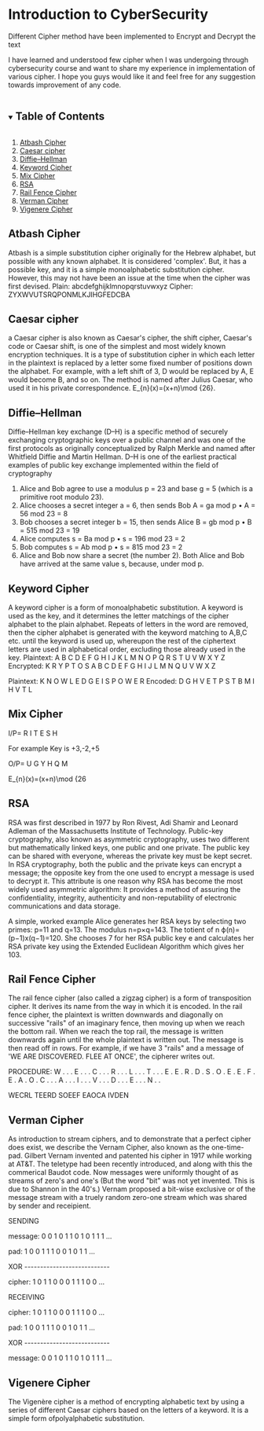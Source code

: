 # Introduction to CyberSecurity
Different Cipher method have been implemented to Encrypt and Decrypt the text  

I have learned and understood few cipher when I was undergoing through cybersecurity course and want to share my experience in implementation of various cipher. I hope you guys would like it and feel free for any suggestion towards improvement of any code.

<!-- TABLE OF CONTENTS -->
<details open="open">
  <summary><h2 style="display: inline-block">Table of Contents</h2></summary>
  <ol>
    <li>
      <a href="#Atbash-Cipher">Atbash Cipher</a></li>
    <li><a href="#Caesar-cipher">Caesar cipher</a></li>
    <li><a href="#Diffie–Hellman">Diffie–Hellman</a></li>
    <li><a href="#Keyword-Cipher">Keyword Cipher</a></li>
    <li><a href="#Mix-Cipher">Mix Cipher</a></li>
    <li><a href="#RSA">RSA</a></li>
    <li><a href="#Rail-Fence-Cipher">Rail Fence Cipher</a></li>
    <li><a href="#Verman-Cipher">Verman Cipher</a></li>
    <li><a href="#Vigenere-Cipher">Vigenere Cipher</a></li>
  </ol>
</details>

## Atbash Cipher
Atbash  is a simple substitution cipher originally for the Hebrew alphabet, but possible with any known alphabet.
It is considered 'complex'. But, it has a possible key, and it is a simple monoalphabetic substitution cipher. However, this may not have been an issue at the time when the cipher was first devised.
Plain:  abcdefghijklmnopqrstuvwxyz
Cipher: ZYXWVUTSRQPONMLKJIHGFEDCBA

## Caesar cipher
a Caesar cipher is also known as Caesar's cipher, the shift cipher, Caesar's code or Caesar shift, is one of the simplest and most widely known encryption techniques. It is a type of substitution cipher in which each letter in the plaintext is replaced by a letter some fixed number of positions down the alphabet. For example, with a left shift of 3, D would be replaced by A, E would become B, and so on. The method is named after Julius Caesar, who used it in his private correspondence.
E_{n}(x)=(x+n)\mod {26}.

## Diffie–Hellman
Diffie–Hellman key exchange (D–H) is a specific method of securely exchanging cryptographic keys over a public channel and was one of the first protocols as originally conceptualized by Ralph Merkle and named after Whitfield Diffie and Martin Hellman. D–H is one of the earliest practical examples of public key exchange implemented within the field of cryptography
1.	Alice and Bob agree to use a modulus p = 23 and base g = 5 (which is a primitive root modulo 23).
2.	Alice chooses a secret integer a = 6, then sends Bob A = ga mod p
•	A = 56 mod 23 = 8
3.	Bob chooses a secret integer b = 15, then sends Alice B = gb mod p
•	B = 515 mod 23 = 19
4.	Alice computes s = Ba mod p
•	s = 196 mod 23 = 2
5.	Bob computes s = Ab mod p
•	s = 815 mod 23 = 2
6.	Alice and Bob now share a secret (the number 2).
Both Alice and Bob have arrived at the same value s, because, under mod p.


## Keyword Cipher
A keyword cipher is a form of monoalphabetic substitution. A keyword is used as the key, and it determines the letter matchings of the cipher alphabet to the plain alphabet. Repeats of letters in the word are removed, then the cipher alphabet is generated with the keyword matching to A,B,C etc. until the keyword is used up, whereupon the rest of the ciphertext letters are used in alphabetical order, excluding those already used in the key.
Plaintext:   A B C D E F G H I J K L M N O P Q R S T U V W X Y Z
Encrypted:   K R Y P T O S A B C D E F G H I J L M N Q U V W X Z

Plaintext:   K N O W L E D G E  I S  P O W E R
Encoded:     D G H V E T P S T  B M  I H V T L

## Mix Cipher
I/P= R  I  T  E S  H

For example Key is +3,-2,+5

O/P= U  G  Y  H  Q  M

E_{n}(x)=(x+n)\mod {26

## RSA
RSA was first described in 1977 by Ron Rivest, Adi Shamir and Leonard Adleman of the Massachusetts Institute of Technology. Public-key cryptography, also known as asymmetric cryptography, uses two different but mathematically linked keys, one public and one private. The public key can be shared with everyone, whereas the private key must be kept secret. In RSA cryptography, both the public and the private keys can encrypt a message; the opposite key from the one used to encrypt a message is used to decrypt it. This attribute is one reason why RSA has become the most widely used asymmetric algorithm: It provides a method of assuring the confidentiality, integrity, authenticity and non-reputability of electronic communications and data storage.

A simple, worked example
Alice generates her RSA keys by selecting two primes: p=11 and q=13. The modulus n=p×q=143. The totient of n ϕ(n)=(p−1)x(q−1)=120. She chooses 7 for her RSA public key e and calculates her RSA private key using the Extended Euclidean Algorithm which gives her 103.

## Rail Fence Cipher
The rail fence cipher (also called a zigzag cipher) is a form of transposition cipher. It derives its name from the way in which it is encoded. 
In the rail fence cipher, the plaintext is written downwards and diagonally on successive "rails" of an imaginary fence, then moving up when we reach the bottom rail. When we reach the top rail, the message is written downwards again until the whole plaintext is written out. The message is then read off in rows. For example, if we have 3 "rails" and a message of 'WE ARE DISCOVERED. FLEE AT ONCE', the cipherer writes out.

PROCEDURE:
W . . . E . . . C . . . R . . . L . . . T . . . E
. E . R . D . S . O . E . E . F . E . A . O . C .
. . A . . . I . . . V . . . D . . . E . . . N . .

WECRL TEERD SOEEF EAOCA IVDEN

## Verman Cipher

As introduction to stream ciphers, and to demonstrate that a perfect cipher does exist, we describe the Vernam Cipher, also known as the one-time-pad.
Gilbert Vernam invented and patented his cipher in 1917 while working at AT&T. The teletype had been recently introduced, and along with this the commerical Baudot code. Now messages were uniformly thought of as streams of zero's and one's (But the word "bit" was not yet invented. This is due to Shannon in the 40's.)
Vernam proposed a bit-wise exclusive or of the message stream with a truely random zero-one stream which was shared by sender and receipient.
   
   SENDING
   
   message: 0 0 1 0 1 1 0 1 0 1 1 1 ...
   
   pad:     1 0 0 1 1 1 0 0 1 0 1 1 ...
   
   XOR      ---------------------------
   
   cipher:  1 0 1 1 0 0 0 1 1 1 0 0 ...

   RECEIVING
   
   cipher:  1 0 1 1 0 0 0 1 1 1 0 0 ...
   
   pad:     1 0 0 1 1 1 0 0 1 0 1 1 ...
   
   XOR      ---------------------------
   
   message: 0 0 1 0 1 1 0 1 0 1 1 1 ...
   
  
  
## Vigenere Cipher
The Vigenère cipher is a method of encrypting alphabetic text by using a series of different Caesar ciphers based on the letters of a keyword. It is a simple form ofpolyalphabetic substitution.

















